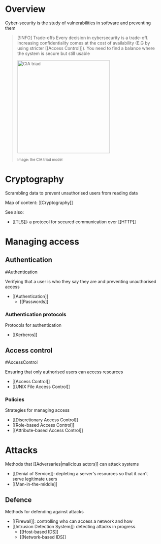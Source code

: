 # Overview
Cyber-security is the study of vulnerabilities in software and preventing them

> [!INFO] Trade-offs
> Every decision in cybersecurity is a trade-off. Increasing confidentiality comes at the cost of availability (E.G by using stricter [[Access Control]]). You need to find a balance where the system is secure but still usable
> 
> <img src="https://www.itgovernance.co.uk/blog/wp-content/uploads/2023/02/image-2.png" alt="CIA triad" height="300px" />
> 
><p><small>Image: the CIA triad model</small></p>

# Cryptography
Scrambling data to prevent unauthorised users from reading data

Map of content: [[Cryptography]]

See also:
- [[TLS]]: a protocol for secured communication over [[HTTP]]

# Managing access

## Authentication
#Authentication 

Verifying that a user is who they say they are and preventing unauthorised access

- [[Authentication]]
	- [[Passwords]]

### Authentication protocols
Protocols for authentication

- [[Kerberos]]

## Access control
#AccessControl 

Ensuring that only authorised users can access resources

- [[Access Control]]
- [[UNIX File Access Control]]

### Policies
Strategies for managing access

- [[Discretionary Access Control]]
- [[Role-based Access Control]]
- [[Attribute-based Access Control]]

# Attacks
Methods that [[Adversaries|malicious actors]] can attack systems

- [[Denial of Service]]: depleting a server's resources so that it can't serve legitimate users
- [[Man-in-the-middle]]

##  Defence
Methods for defending against attacks

- [[Firewall]]: controlling who can access a network and how
- [[Intrusion Detection System]]: detecting attacks in progress
	- [[Host-based IDS]]
	- [[Network-based IDS]]